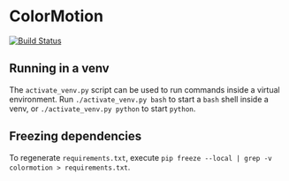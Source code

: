 # ColorMotion

[![Build Status](https://travis-ci.org/ColorMotion/ColorMotion.svg?branch=master)](https://travis-ci.org/ColorMotion/ColorMotion)

## Running in a venv

The `activate_venv.py` script can be used to run commands inside a virtual environment. Run `./activate_venv.py bash` to start a `bash` shell inside a venv, or `./activate_venv.py python` to start `python`.

## Freezing dependencies

To regenerate `requirements.txt`, execute `pip freeze --local | grep -v colormotion > requirements.txt`.
